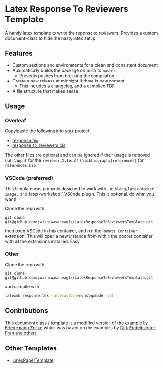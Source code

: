# Latex Response To Reviewers Template

A handy latex template to write the reponse to reviewers. Provides a custom document-class to hide the nasty latex setup.

## Features

- Custom sections and environments for a clean and consistent document
- Automatically builds the package on push to `master`
  - Prevents pushes from breaking the compilation
- Create a new release at midnight if there is new content
  - This includes a changelog, and a compiled PDF
- A file structure that makes sense

## Usage

### Overleaf

Copy/paste the following into your project:

- [response.tex](./response.tex)
- [response_to_reviewers.cls](./response_to_reviewers.cls)

The other files are optional and can be ignored if their usage is removed (i.e. `\input` for the `reviewer_X.tex` or )
`\bibliography{references}` for `references.bib`.

### VSCode (preferred)

This template was primarily designed to work with the `blang/latex-docker`` image, and `latex-workshop`` VSCode plugin. This is optional, do what you want!

Clone the repo with

```
git clone git@github.com:iwishiwasaneagle/LatexResponseToReviewersTemplate.git
```

then open VSCode in this container, and run the `Remote Container` extension. This will open a new instance from within the docker container with all the extensions installed. Easy.

### Other

Clone the repo with

```
git clone git@github.com:iwishiwasaneagle/LatexResponseToReviewersTemplate.git
```

and compile with 

```bash
latexmk response.tex -interaction=nonstopmode -pdf
```

## Contributions

This document class / template is a modified version of the example by [Friedemann Zenke](zenkelab.org)
which was based on the examples by [Dirk Eddelbuettel, Fran and others](https://tex.stackexchange.com/questions/2317/latex-style-or-macro-for-detailed-response-to-referee-report).

## Other Templates

- [LatexPaperTemplate](https://github.com/iwishiwasaneagle/LatexPaperTemplate)
